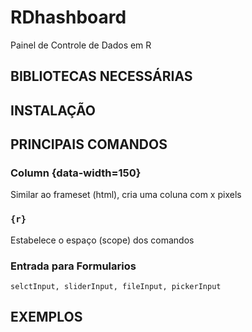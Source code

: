 # RDhashboard
Painel de Controle de Dados em R

## BIBLIOTECAS NECESSÁRIAS

## INSTALAÇÃO

## PRINCIPAIS COMANDOS

### Column {data-width=150}
  Similar ao frameset (html), cria uma coluna com x pixels

### ```{r}      ```
  Estabelece o espaço (scope) dos comandos   

###  Entrada para Formularios

``` selctInput, sliderInput, fileInput, pickerInput ```




## EXEMPLOS



 
